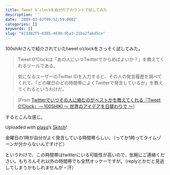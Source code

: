 ```yaml
---
title: Tweet O’clockを自分のアカウントで試してみた
description: ''
date: '2009-03-02T09:52:59.000Z'
categories: []
keywords: []
slug: "623d82f5-0385-4630-95a3-21ba2fa6d5ce"
---
```

100shikiさんで紹介されていたtweet o’clockをさっそく試してみた。

> Tweet O’Clockは「あの人にいつTwitterでからめばよいか？」を教えてくれるツールである。

> 気になるユーザーのTwitter IDを入力すると、その人の発言履歴を調べてくれて、「どの曜日のどの時間帯によくTwitterで発言しているか」を教えてくれるというわけだ。

> \[From [Twitterでいつその人に絡むのがベストかを教えてくれる『Tweet O’Clock』 — 100SHIKI ～ 世界のアイデアを日替わりで ～](http://www.100shiki.com/archives/2009/03/tweetoclock.html)\]

するとこんな感じ。

Uploaded with [plasq](http://plasq.com/)’s [Skitch](http://skitch.com)!

金曜日の1時が自分がよく発言している時間帯らしい。（ってか1時ってタイムゾーンが分からないんですけど）

というわけで、この時間帯はtwitterにいる可能性が高いので、気軽にご連絡ください。もちろんそれ以外の時間帯でも全然オッケーですが。（replyとかだと見逃してしまうかもしれませんが・汗）